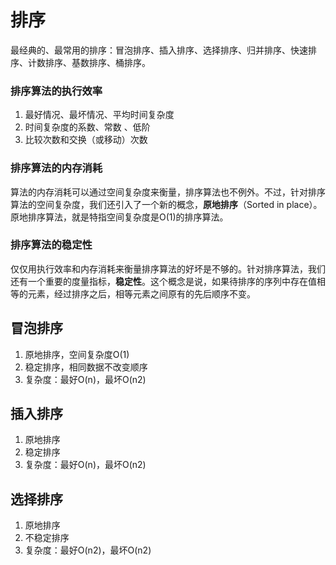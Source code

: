 # 排序



最经典的、最常用的排序：冒泡排序、插入排序、选择排序、归并排序、快速排序、计数排序、基数排序、桶排序。



### 排序算法的执行效率

1. 最好情况、最坏情况、平均时间复杂度
2. 时间复杂度的系数、常数 、低阶
3. 比较次数和交换（或移动）次数



### 排序算法的内存消耗

算法的内存消耗可以通过空间复杂度来衡量，排序算法也不例外。不过，针对排序算法的空间复杂度，我们还引入了一个新的概念，**原地排序**（Sorted in place）。原地排序算法，就是特指空间复杂度是O(1)的排序算法。



### 排序算法的稳定性

仅仅用执行效率和内存消耗来衡量排序算法的好坏是不够的。针对排序算法，我们还有一个重要的度量指标，**稳定性**。这个概念是说，如果待排序的序列中存在值相等的元素，经过排序之后，相等元素之间原有的先后顺序不变。



## 冒泡排序

1. 原地排序，空间复杂度O(1)
2. 稳定排序，相同数据不改变顺序
3. 复杂度：最好O(n)，最坏O(n2)



## 插入排序

1. 原地排序
2. 稳定排序
3. 复杂度：最好O(n)，最坏O(n2)



## 选择排序

1. 原地排序
2. 不稳定排序
3. 复杂度：最好O(n2)，最坏O(n2)










